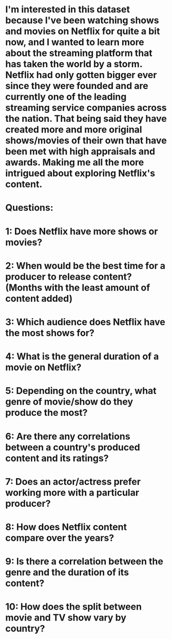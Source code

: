 # I'm interested in this dataset because I've been watching shows and movies on Netflix for quite a bit now, and I wanted to learn more about the streaming platform that has taken the world by a storm. Netflix had only gotten bigger ever since they were founded and are currently one of the leading streaming service companies across the nation. That being said they have created more and more original shows/movies of their own that have been met with high appraisals and awards. Making me all the more intrigued about exploring Netflix's content. 

# Questions:
# 1: Does Netflix have more shows or movies?
# 2: When would be the best time for a producer to release content? (Months with the least amount of content added)
# 3: Which audience does Netflix have the most shows for? 
# 4: What is the general duration of a movie on Netflix?
# 5: Depending on the country, what genre of movie/show do they produce the most?
# 6: Are there any correlations between a country's produced content and its ratings?
# 7: Does an actor/actress prefer working more with a particular producer?
# 8: How does Netflix content compare over the years?
# 9: Is there a correlation between the genre and the duration of its content?
# 10: How does the split between movie and TV show vary by country? 
